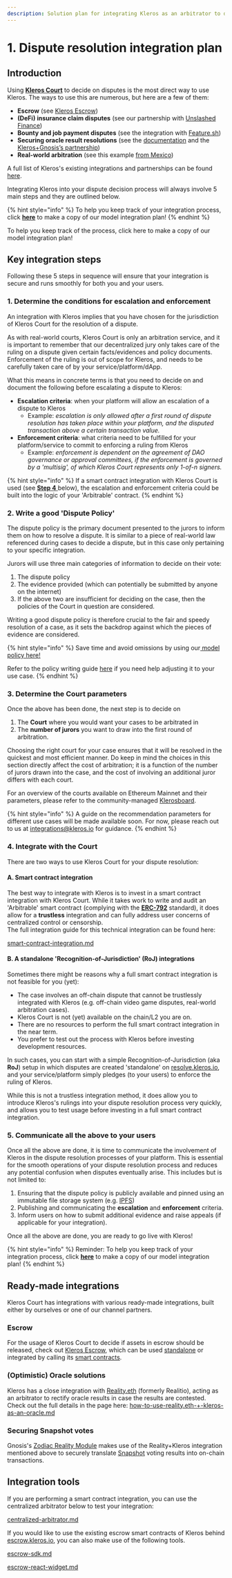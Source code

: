 ```yaml
---
description: Solution plan for integrating Kleros as an arbitrator to decide on disputes
---
```


# 1. Dispute resolution integration plan

## Introduction

Using [**Kleros Court**](../../../products/court/) to decide on disputes is the most direct way to use Kleros. The ways to use this are numerous, but here are a few of them:

* **Escrow** (see [Kleros Escrow](../../../products/escrow/))
* **(DeFi) insurance claim disputes** (see our partnership with [Unslashed Finance](https://blog.kleros.io/welcome-to-decentralized-insurance-kleros-x-unslashed-finance/))
* **Bounty and job payment disputes** (see the integration with [Feature.sh](https://docs.feature.sh/guides/challenge-a-claim))
* **Securing oracle result resolutions** (see the [documentation](https://kleros.gitbook.io/docs/integrations/types-of-integrations/how-to-use-reality.eth-+-kleros-as-an-oracle) and the [Kleros+Gnosis’s partnership](https://blog.kleros.io/kleros-x-safesnap/))
* **Real-world arbitration** (see this example [from Mexico](https://blog.kleros.io/how-to-enforce-blockchain-dispute-resolution-in-court-the-kleros-case-in-mexico/))

A full list of Kleros's existing integrations and partnerships can be found [here](../../live-and-upcoming-integrations.md).

Integrating Kleros into your dispute decision process will always involve 5 main steps and they are outlined below.&#x20;

{% hint style="info" %}
To help you keep track of your integration process, click [**here**](https://docs.google.com/document/d/11HUXGV25cy\_DMKXJvIn7LeAGBjY7ohXtO5uNN\_C9wI0/copy?copyComments=true) to make a copy of our model integration plan!
{% endhint %}

To help you keep track of the process, click here to make a copy of our model integration plan!

## Key integration steps

Following these 5 steps in sequence will ensure that your integration is secure and runs smoothly for both you and your users.

### 1. Determine the conditions for escalation and enforcement

An integration with Kleros implies that you have chosen for the jurisdiction of Kleros Court for the resolution of a dispute.&#x20;

As with real-world courts, Kleros Court is only an arbitration service, and it is important to remember that our decentralized jury only takes care of the ruling on a dispute given certain facts/evidences and policy documents. Enforcement of the ruling is out of scope for Kleros, and needs to be carefully taken care of by your service/platform/dApp.&#x20;

What this means in concrete terms is that you need to decide on and document the following before escalating a dispute to Kleros:

* **Escalation criteria**: when your platform will allow an escalation of a dispute to Kleros&#x20;
  * Example: _escalation is only allowed after a first round of dispute resolution has taken place within your platform, and the disputed transaction above a certain transaction value._
* **Enforcement criteria**: what criteria need to be fulfilled for your platform/service to commit to enforcing a ruling from Kleros
  * Example: _enforcement is dependent on the agreement of DAO governance or approval committees, if the enforcement is governed by a 'multisig', of which Kleros Court represents only 1-of-n signers._

{% hint style="info" %}
If a smart contract integration with Kleros Court is used (see [**Step 4** ](./#4.-integrate-with-the-court)below), the escalation and enforcement criteria could be built into the logic of your 'Arbitrable' contract.
{% endhint %}

### 2. Write a good 'Dispute Policy'

The dispute policy is the primary document presented to the jurors to inform them on how to resolve a dispute. It is similar to a piece of real-world law referenced during cases to decide a dispute, but in this case only pertaining to your specific integration.&#x20;

Jurors will use three main categories of information to decide on their vote:

1. The dispute policy
2. The evidence provided (which can potentially be submitted by anyone on the internet)
3. If the above two are insufficient for deciding on the case, then the policies of the Court in question are considered.

Writing a good dispute policy is therefore crucial to the fair and speedy resolution of a case, as it sets the backdrop against which the pieces of evidence are considered.

{% hint style="info" %}
Save time and avoid omissions by using our[ model policy here!](https://docs.google.com/document/u/1/d/1UYJ2mKSPhAn0-erAGa9MLiKQr25lpi-YPcMQrJyMOz4/copy?copyComments=true)&#x20;

Refer to the policy writing guide [here](../../policy-writing-guide.md) if you need help adjusting it to your use case.
{% endhint %}

### 3. Determine the Court parameters

Once the above has been done, the next step is to decide on

1. The **Court** where you would want your cases to be arbitrated in
2. The **number of jurors** you want to draw into the first round of arbitration.

Choosing the right court for your case ensures that it will be resolved in the quickest and most efficient manner. Do keep in mind the choices in this section directly affect the cost of arbitration; it is a function of the number of jurors drawn into the case, and the cost of involving an additional juror differs with each court.

For an overview of the courts available on Ethereum Mainnet and their parameters, please refer to the community-managed [Klerosboard](https://klerosboard.com/court/?network=mainnet).

{% hint style="info" %}
A guide on the recommendation parameters for different use cases will be made available soon. For now, please reach out to us at [integrations@kleros.io](mailto:integrations@kleros.io) for guidance.
{% endhint %}

### 4. Integrate with the Court

There are two ways to use Kleros Court for your dispute resolution:

#### A. Smart contract integration

The best way to integrate with Kleros is to invest in a smart contract integration with Kleros Court. While it takes work to write and audit an 'Arbitrable' smart contract (complying with the [**ERC-792**](../../../developer/erc-792-arbitration-standard.md) standard), it does allow for a **trustless** integration and can fully address user concerns of centralized control or censorship. \
The full integration guide for this technical integration can be found here:

[smart-contract-integration.md](smart-contract-integration.md "mention")

#### B. A standalone 'Recognition-of-Jurisdiction' (RoJ) integrations

Sometimes there might be reasons why a full smart contract integration is not feasible for you (yet):

* The case involves an off-chain dispute that cannot be trustlessly integrated with Kleros (e.g. off-chain video game disputes, real-world arbitration cases).
* Kleros Court is not (yet) available on the chain/L2 you are on.
* There are no resources to perform the full smart contract integration in the near term.
* You prefer to test out the process with Kleros before investing development resources.

In such cases, you can start with a simple Recognition-of-Jurisdiction (aka **RoJ**) setup in which disputes are created 'standalone' on [resolve.kleros.io](https://resolve.kleros.io/), and your service/platform simply pledges (to your users) to enforce the ruling of Kleros.&#x20;

While this is not a trustless integration method, it does allow you to introduce Kleros's rulings into your dispute resolution process very quickly, and allows you to test usage before investing in a full smart contract integration.

### 5. Communicate all the above to your users

Once all the above are done, it is time to communicate the involvement of Kleros in the dispute resolution processes of your platform. This is essential for the smooth operations of your dispute resolution process and reduces any potential confusion when disputes eventually arise. This includes but is not limited to:

1. Ensuring that the dispute policy is publicly available and pinned using an immutable file storage system (e.g. [IPFS](https://ipfs.io/))
2. Publishing and communicating the **escalation** and **enforcement** criteria.
3. Inform users on how to submit additional evidence and raise appeals (if applicable for your integration).

Once all the above are done, you are ready to go live with Kleros!&#x20;

{% hint style="info" %}
Reminder: To help you keep track of your integration process, click [**here**](https://docs.google.com/document/d/11HUXGV25cy\_DMKXJvIn7LeAGBjY7ohXtO5uNN\_C9wI0/copy?copyComments=true) to make a copy of our model integration plan!
{% endhint %}

## Ready-made integrations

Kleros Court has integrations with various ready-made integrations, built either by ourselves or one of our channel partners.

### Escrow

For the usage of Kleros Court to decide if assets in escrow should be released, check out [Kleros Escrow](../../../products/escrow/), which can be used [standalone](http://escrow.kleros.io) or integrated by calling its [smart contracts](https://github.com/kleros/kleros-interaction/tree/master/contracts/standard/arbitration).

### (Optimistic) Oracle solutions

Kleros has a close integration with [Reality.eth](https://reality.eth.link/) (formerly Realitio), acting as an arbitrator to rectify oracle results in case the results are contested. Check out the full details in the page here: [how-to-use-reality.eth-+-kleros-as-an-oracle.md](channel-partners/how-to-use-reality.eth-+-kleros-as-an-oracle.md "mention")

### Securing Snapshot votes

Gnosis's [Zodiac Reality Module](https://gnosis.github.io/zodiac/docs/tutorial-module-reality/get-started/) makes use of the Reality+Kleros integration mentioned above to securely translate [Snapshot](https://snapshot.org/) voting results into on-chain transactions.&#x20;

## Integration tools

If you are performing a smart contract integration, you can use the centralized arbitrator below to test your integration:

[centralized-arbitrator.md](integration-tools/centralized-arbitrator.md "mention")

If you would like to use the existing escrow smart contracts of Kleros behind [escrow.kleros.io](https://escrow.kleros.io), you can also make use of the following tools.

[escrow-sdk.md](integration-tools/escrow-sdk.md "mention")

[escrow-react-widget.md](integration-tools/escrow-react-widget.md "mention")

